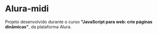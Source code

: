 # Alura-midi

Projeto desenvolvido durante o curso **"JavaScript para web: crie páginas dinâmicas"**, da plataforma Alura.
